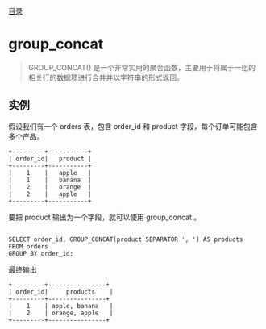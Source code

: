 [目录](./)

# group_concat

> GROUP_CONCAT() 是一个非常实用的聚合函数，主要用于将属于一组的相关行的数据项进行合并并以字符串的形式返回。

## 实例

假设我们有一个 orders 表，包含 order_id 和 product 字段，每个订单可能包含多个产品。

```
+---------+-----------+
| order_id|   product |
+---------+-----------+
|    1    |   apple   |
|    1    |   banana  |
|    2    |   orange  |
|    2    |   apple   |
+---------+-----------+
```

要把 product 输出为一个字段，就可以使用 group_concat 。

```

SELECT order_id, GROUP_CONCAT(product SEPARATOR ', ') AS products
FROM orders
GROUP BY order_id;
```

最终输出

```
+---------+----------------+
| order_id|     products    |
+---------+----------------+
|    1    | apple, banana   |
|    2    | orange, apple   |
+---------+----------------+
```
